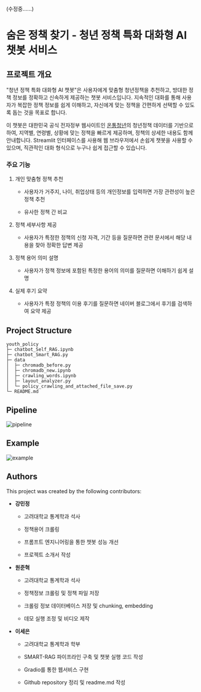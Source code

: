 (수정중......)

# 숨은 정책 찾기 - 청년 정책 특화 대화형 AI 챗봇 서비스

## 프로젝트 개요

"청년 정책 특화 대화형 AI 챗봇"은 사용자에게 맞춤형 청년정책을 추천하고, 방대한 정책 정보를 정확하고 신속하게 제공하는 챗봇 서비스입니다. 지속적인 대화를 통해 사용자가 복잡한 정책 정보를 쉽게 이해하고, 자신에게 맞는 정책을 간편하게 선택할 수 있도록 돕는 것을 목표로 합니다.

이 챗봇은 대한민국 공식 전자정부 웹사이트인 [온통청년](https://www.youthcenter.go.kr/main.do)의 청년정책 데이터를 기반으로 하여, 지역별, 연령별, 상황에 맞는 정책을 빠르게 제공하며, 정책의 상세한 내용도 함께 안내합니다. Streamlit 인터페이스를 사용해 웹 브라우저에서 손쉽게 챗봇을 사용할 수 있으며, 직관적인 대화 형식으로 누구나 쉽게 접근할 수 있습니다.

### 주요 기능

1. 개인 맞춤형 정책 추천

    - 사용자가 거주지, 나이, 취업상태 등의 개인정보를 입력하면 가장 관련성이 높은 정책 추천

    - 유사한 정책 간 비교

2. 정책 세부사항 제공

    - 사용자가 특정한 정책의 신청 자격, 기간 등을 질문하면 관련 문서에서 해당 내용을 찾아 정확한 답변 제공

3. 정책 용어 의미 설명

    - 사용자가 정책 정보에 포함된 특정한 용어의 의미를 질문하면 이해하기 쉽게 설명
  
4. 실제 후기 요약

    - 사용자가 특정 정책의 이용 후기를 질문하면 네이버 블로그에서 후기를 검색하여 요약 제공

## Project Structure

```
youth_policy
├─ chatbot_Self_RAG.ipynb
├─ chatbot_Smart_RAG.py
├─ data
│  ├─ chromadb_before.py
│  ├─ chromadb_new.ipynb
│  ├─ crawling_words.ipynb
│  ├─ layout_analyzer.py
│  └─ policy_crawling_and_attached_file_save.py
└─ README.md
```

## Pipeline

![pipeline](https://github.com/user-attachments/assets/704f4174-3137-43c1-8555-04de8646358e)

## Example

![example](https://github.com/user-attachments/assets/06e4137f-2012-471d-a3df-2bf065eb4019)

## Authors

This project was created by the following contributors:

- **강민정** 

    - 고려대학교 통계학과 석사

    - 정책용어 크롤링

    - 프롬프트 엔지니어링을 통한 챗봇 성능 개선
    
    - 프로젝트 소개서 작성

- **원준혁**

    - 고려대학교 통계학과 석사

    - 정책정보 크롤링 및 정책 파일 저장
    
    - 크롤링 정보 데이터베이스 저장 및 chunking, embedding

    - 데모 실행 조정 및 비디오 제작

- **이세은**

    - 고려대학교 통계학과 학부

    - SMART-RAG 파이프라인 구축 및 챗봇 실행 코드 작성

    - Gradio를 통한 웹서비스 구현

    - Github repository 정리 및 readme.md 작성


